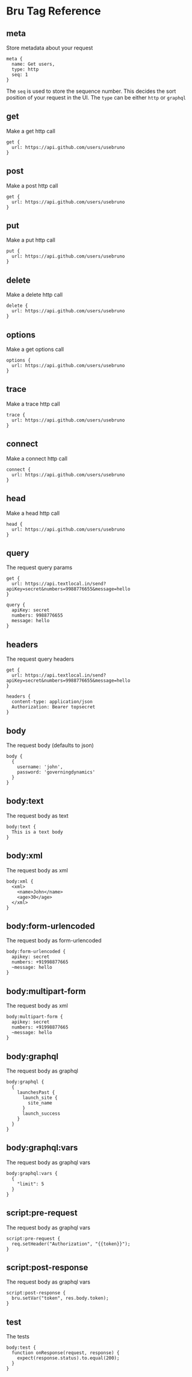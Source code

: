 # Bru Tag Reference

## meta
Store metadata about your request
```
meta {
  name: Get users,
  type: http
  seq: 1
}
```

The `seq` is used to store the sequence number. This decides the sort position of your request in the UI. 
The `type` can be either `http` or `graphql`

## get

Make a get http call
```
get {
  url: https://api.github.com/users/usebruno
}
```
## post

Make a post http call
```
get {
  url: https://api.github.com/users/usebruno
}
```
## put

Make a put http call
```
put {
  url: https://api.github.com/users/usebruno
}
```
## delete

Make a delete http call
```
delete {
  url: https://api.github.com/users/usebruno
}
```
## options

Make a get options call
```
options {
  url: https://api.github.com/users/usebruno
}
```
## trace

Make a trace http call
```
trace {
  url: https://api.github.com/users/usebruno
}
```
## connect

Make a connect http call
```
connect {
  url: https://api.github.com/users/usebruno
}
```
## head

Make a head http call
```
head {
  url: https://api.github.com/users/usebruno
}
```
## query

The request query params
```
get {
  url: https://api.textlocal.in/send?apiKey=secret&numbers=9988776655&message=hello
}

query {
  apiKey: secret
  numbers: 9988776655
  message: hello
}
```
## headers

The request query headers
```
get {
  url: https://api.textlocal.in/send?apiKey=secret&numbers=9988776655&message=hello
}

headers {
  content-type: application/json
  Authorization: Bearer topsecret
}
```

## body
The request body (defaults to json)
```
body {
  {
    username: 'john',
    password: 'governingdynamics'
  }
}
```
## body:text
The request body as text
```
body:text {
  This is a text body
}
```
## body:xml
The request body as xml
```
body:xml {
  <xml>
    <name>John</name>
    <age>30</age>
  </xml>
}
```
## body:form-urlencoded
The request body as form-urlencoded
```
body:form-urlencoded {
  apikey: secret
  numbers: +91998877665
  ~message: hello
}
```
## body:multipart-form
The request body as xml
```
body:multipart-form {
  apikey: secret
  numbers: +91998877665
  ~message: hello
}
```
## body:graphql
The request body as graphql
```
body:graphql {
  {
    launchesPast {
      launch_site {
        site_name
      }
      launch_success
    }
  }
}
```
## body:graphql:vars
The request body as graphql vars
```
body:graphql:vars {
  {
    "limit": 5
  }
}
```
## script:pre-request
The request body as graphql vars
```
script:pre-request {
  req.setHeader("Authorization", "{{token}}");
}
```
## script:post-response
The request body as graphql vars
```
script:post-response {
  bru.setVar("token", res.body.token);
}
```
## test
The tests
```
body:test {
  function onResponse(request, response) {
    expect(response.status).to.equal(200);
  }
}
```
